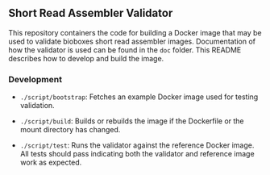 ## Short Read Assembler Validator

This repository containers the code for building a Docker image that may be
used to validate bioboxes short read assembler images. Documentation of how the
validator is used can be found in the `doc` folder. This README describes how
to develop and build the image.

### Development

  * `./script/bootstrap`: Fetches an example Docker image used for testing
    validation.

  * `./script/build`: Builds or rebuilds the image if the Dockerfile or the
    mount directory has changed.

  * `./script/test`: Runs the validator against the reference Docker image. All
    tests should pass indicating both the validator and reference image work as
    expected.

